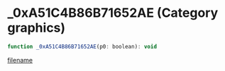 # _0xA51C4B86B71652AE (Category graphics)

```js
function _0xA51C4B86B71652AE(p0: boolean): void
```

[filename](_0xA51C4B86B71652AE_m.md ':include')